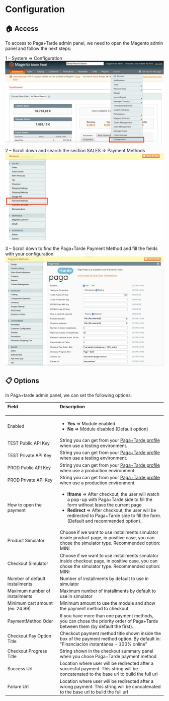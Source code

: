 # Configuration

## :house: Access

To access to Paga+Tarde admin panel, we need to open the Magento admin panel and follow the next steps:

1 – System => Configuration
![Step 1](./configuration-step1.png?raw=true "Step 1")

2 – Scroll down and search the section SALES => Payment Methods
![Step 2](./configuration-step2.png?raw=true "Step 2")

3 – Scroll down to find the Paga+Tarde Payment Method and fill the fields with your configuration.
![Step 3](./configuration-step3.png?raw=true "Step 3")

## :clipboard: Options
In Paga+tarde admin panel, we can set the following options:

| Field &nbsp;&nbsp;&nbsp;&nbsp;&nbsp;&nbsp;&nbsp;&nbsp;&nbsp;&nbsp;&nbsp;&nbsp;&nbsp;&nbsp;&nbsp;&nbsp;&nbsp;&nbsp;&nbsp;&nbsp;&nbsp;&nbsp;&nbsp;&nbsp;&nbsp;&nbsp;&nbsp;&nbsp;&nbsp;&nbsp;&nbsp;&nbsp;&nbsp;&nbsp;&nbsp;| Description<br/><br/>
| :------------- |:-------------| 
| Enabled      | <ul><li><b>Yes</b> => Module enabled</li><li><b>No</b> => Módule disabled (Default option)</li></ul>
| TEST Public API Key |  String you can get from your [Paga+Tarde profile](https://bo.pagamastarde.com/shop) when use a testing environment.
| TEST Private API Key |  String you can get from your [Paga+Tarde profile](https://bo.pagamastarde.com/shop) when use a testing environment.
| PROD Public API Key |  String you can get from your [Paga+Tarde profile](https://bo.pagamastarde.com/shop) when use a production environment.
| PROD Private API Key |  String you can get from your [Paga+Tarde profile](https://bo.pagamastarde.com/shop) when use a production environment. 
| How to open the payment |  <ul><li><b>Iframe</b> => After checkout, the user will watch a pop-up with Paga+Tarde side to fill the form without leave the current page</li><li><b>Redirect</b> => After checkout, the user will be redirected to Paga+Tarde side to fill the form. (Default and recommended option).</li></ul> 
| Product Simulator    |  Choose if we want to use installments simulator inside product page, in positive case, you can chose the simulator type. Recommended option: MINI
| Checkout Simulator  |   Choose if we want to use installments simulator inside checkout page, in positive case, you can chose the simulator type. Recommended option: MINI
| Number of default installments | Number of installments by default to use in simulator
| Maximum number of installments  | Maximum number of installments by default to use in simulator   
| Minimum cart amount (ex: 24.99) | Minimum amount to use the module and show the payment method to checkout       
| PaymentMethod Oder      | If you have more than one payment methods, you can chose the priority order of Paga+Tarde between them (by default the first).
| Checkout Pay Option Title | Checkout payment method title shown inside the box of the payment method option. By default in: "Financiación instantánea - 100% online"
| Checkout Progress Title | String shown in the checkout summary panel when you chose Paga+Tarde payment method
| Success Url | Location where user will be redirected after a succesful payment. This string will be concatenated to the base url to build the full url
| Failure Url | Location where user will be redirected after a wrong payment. This string will be concatenated to the base url to build the full url 
